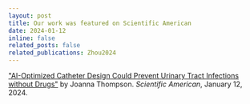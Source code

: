 ```yaml
---
layout: post
title: Our work was featured on Scientific American
date: 2024-01-12 
inline: false
related_posts: false
related_publications: Zhou2024
---
```


["AI-Optimized Catheter Design Could Prevent Urinary Tract Infections without Drugs"](https://www.scientificamerican.com/article/ai-optimized-catheter-design-could-prevent-urinary-tract-infections-without-drugs/) by Joanna Thompson. *Scientific American*, January 12, 2024. 
